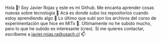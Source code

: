 Hola 👋! Soy Javier Rojas y este es mi Github.
Me encanta aprender cosas nuevas sobre tecnología 👀
Acá es donde subo los repositorios cuando estoy aprendiendo algo 🌱
Lo último que subí son los archivos del curso de experimentación que hice en MITx 📁. Últimamente no he subido mucho, pero lo que he subido es interesante (creo).
Si me quieres contactar, escríbeme a javier.rojas.ra@usach.cl 📫

<!---
jjjj17/jjjj17 is a ✨ special ✨ repository because its `README.md` (this file) appears on your GitHub profile.
You can click the Preview link to take a look at your changes.
--->
